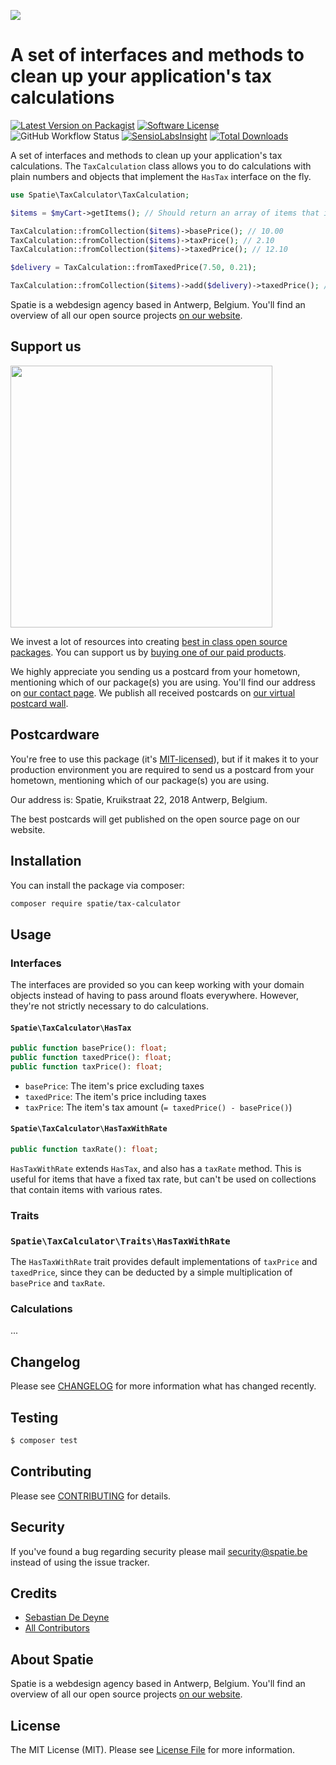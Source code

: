 
[<img src="https://github-ads.s3.eu-central-1.amazonaws.com/support-ukraine.svg?t=1" />](https://supportukrainenow.org)

# A set of interfaces and methods to clean up your application's tax calculations

[![Latest Version on Packagist](https://img.shields.io/packagist/v/spatie/tax-calculator.svg?style=flat-square)](https://packagist.org/packages/spatie/tax-calculator)
[![Software License](https://img.shields.io/badge/license-MIT-brightgreen.svg?style=flat-square)](LICENSE.md)
![GitHub Workflow Status](https://img.shields.io/github/workflow/status/spatie/tax-calculator/run-tests?label=tests&style=flat-square)
[![SensioLabsInsight](https://img.shields.io/sensiolabs/i/xxxxxxxxx.svg?style=flat-square)](https://insight.sensiolabs.com/projects/xxxxxxxxx)
[![Total Downloads](https://img.shields.io/packagist/dt/spatie/tax-calculator.svg?style=flat-square)](https://packagist.org/packages/spatie/tax-calculator)

A set of interfaces and methods to clean up your application's tax calculations. The `TaxCalculation` class allows you to do calculations with plain numbers and objects that implement the `HasTax` interface on the fly.

```php
use Spatie\TaxCalculator\TaxCalculation;

$items = $myCart->getItems(); // Should return an array of items that implement `HasTax`

TaxCalculation::fromCollection($items)->basePrice(); // 10.00
TaxCalculation::fromCollection($items)->taxPrice(); // 2.10
TaxCalculation::fromCollection($items)->taxedPrice(); // 12.10

$delivery = TaxCalculation::fromTaxedPrice(7.50, 0.21);

TaxCalculation::fromCollection($items)->add($delivery)->taxedPrice(); // 19.60
```

Spatie is a webdesign agency based in Antwerp, Belgium. You'll find an overview of all our open source projects [on our website](https://spatie.be/opensource).

## Support us

[<img src="https://github-ads.s3.eu-central-1.amazonaws.com/tax-calculator.jpg?t=1" width="419px" />](https://spatie.be/github-ad-click/tax-calculator)

We invest a lot of resources into creating [best in class open source packages](https://spatie.be/open-source). You can support us by [buying one of our paid products](https://spatie.be/open-source/support-us).

We highly appreciate you sending us a postcard from your hometown, mentioning which of our package(s) you are using. You'll find our address on [our contact page](https://spatie.be/about-us). We publish all received postcards on [our virtual postcard wall](https://spatie.be/open-source/postcards).

## Postcardware

You're free to use this package (it's [MIT-licensed](LICENSE.md)), but if it makes it to your production environment you are required to send us a postcard from your hometown, mentioning which of our package(s) you are using.

Our address is: Spatie, Kruikstraat 22, 2018 Antwerp, Belgium.

The best postcards will get published on the open source page on our website.

## Installation

You can install the package via composer:

``` bash
composer require spatie/tax-calculator
```

## Usage

### Interfaces

The interfaces are provided so you can keep working with your domain objects instead of having to pass around floats everywhere. However, they're not strictly necessary to do calculations.

#### `Spatie\TaxCalculator\HasTax`

```php
public function basePrice(): float;
public function taxedPrice(): float;
public function taxPrice(): float;
```

- `basePrice`: The item's price excluding taxes
- `taxedPrice`: The item's price including taxes
- `taxPrice`: The item's tax amount (`= taxedPrice() - basePrice()`)

#### `Spatie\TaxCalculator\HasTaxWithRate`

```php
public function taxRate(): float;
```

`HasTaxWithRate` extends `HasTax`, and also has a `taxRate` method. This is useful for items that have a fixed tax rate, but can't be used on collections that contain items with various rates.

### Traits

### `Spatie\TaxCalculator\Traits\HasTaxWithRate`

The `HasTaxWithRate` trait provides default implementations of `taxPrice` and `taxedPrice`, since they can be deducted by a simple multiplication of `basePrice` and `taxRate`.

### Calculations

...

## Changelog

Please see [CHANGELOG](CHANGELOG.md) for more information what has changed recently.

## Testing

``` bash
$ composer test
```

## Contributing

Please see [CONTRIBUTING](CONTRIBUTING.md) for details.

## Security

If you've found a bug regarding security please mail [security@spatie.be](mailto:security@spatie.be) instead of using the issue tracker.

## Credits

- [Sebastian De Deyne](https://github.com/sebastiandedeyne)
- [All Contributors](../../contributors)

## About Spatie
Spatie is a webdesign agency based in Antwerp, Belgium. You'll find an overview of all our open source projects [on our website](https://spatie.be/opensource).

## License

The MIT License (MIT). Please see [License File](LICENSE.md) for more information.

